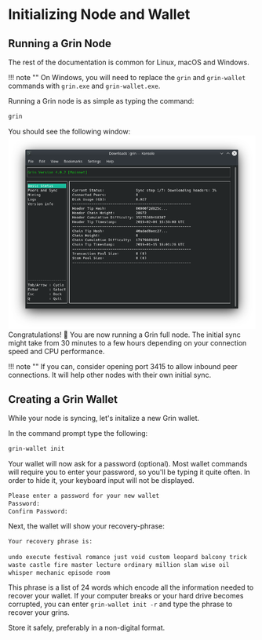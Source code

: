 # Initializing Node and Wallet

## Running a Grin Node

The rest of the documentation is common for Linux, macOS and Windows.

!!! note ""
    On Windows, you will need to replace the `grin` and `grin-wallet` commands with `grin.exe` and `grin-wallet.exe`.

Running a Grin node is as simple as typing the command:
```bash
grin
```

You should see the following window:
![TUI](../assets/images/tui.png)
Congratulations! 🎉 You are now running a Grin full node.
The initial sync might take from 30 minutes to a few hours depending on your connection speed and CPU performance.

!!! note ""
    If you can, consider opening port 3415 to allow inbound peer connections. It will help other nodes with their own initial sync.


## Creating a Grin Wallet

While your node is syncing, let's initalize a new Grin wallet.

In the command prompt type the following:

```bash
grin-wallet init
```

Your wallet will now ask for a password (optional). Most wallet commands will require you to enter your password, so you'll be typing it quite often.
In order to hide it, your keyboard input will not be displayed.

```text
Please enter a password for your new wallet
Password:
Confirm Password:
```

Next, the wallet will show your recovery-phrase:

```text
Your recovery phrase is:

undo execute festival romance just void custom leopard balcony trick waste castle fire master lecture ordinary million slam wise oil whisper mechanic episode room
```
This phrase is a list of 24 words which encode all the information needed to recover your wallet. If your computer breaks or your hard drive becomes corrupted, you can enter `grin-wallet init -r` and type the phrase to recover your grins.

Store it safely, preferably in a non-digital format.

